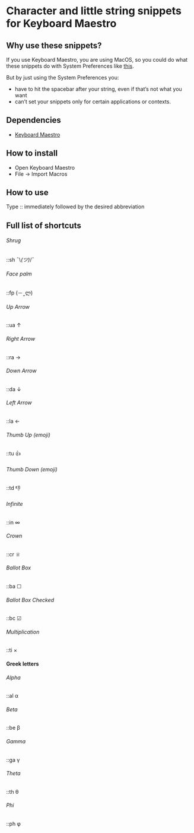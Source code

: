 # Character and little string snippets for Keyboard Maestro

## Why use these snippets?
If you use Keyboard Maestro, you are using MacOS, so you could do what these snippets do with System Preferences like [this](http://www.theatlantic.com/technology/archive/2014/05/the-best-way-to-type-__/371351/).

But by just using the System Preferences you:
* have to hit the spacebar after your string, even if that’s not what you want
* can’t set your snippets only for certain applications or contexts.

## Dependencies

* [Keyboard Maestro](http://www.keyboardmaestro.com/)

## How to install

* Open Keyboard Maestro
* File → Import Macros

## How to use

Type :: immediately followed by the desired abbreviation

## Full list of shortcuts

###### Shrug

::sh ¯\\_(ツ)_/¯

###### Face palm

::fp (－‸ლ)

###### Up Arrow

::ua ↑

###### Right Arrow

::ra →

###### Down Arrow

::da ↓

###### Left Arrow

::la ←

###### Thumb Up (emoji)

::tu 👍

###### Thumb Down (emoji)

::td 👎

###### Infinite

::in ∞

###### Crown

::cr ♕

###### Ballot Box

::ba ☐

###### Ballot Box Checked

::bc ☑

###### Multiplication

::ti ×

#### Greek letters

###### Alpha

::al α

###### Beta

::be β

###### Gamma

::ga γ

###### Theta

::th θ

###### Phi

::ph φ
